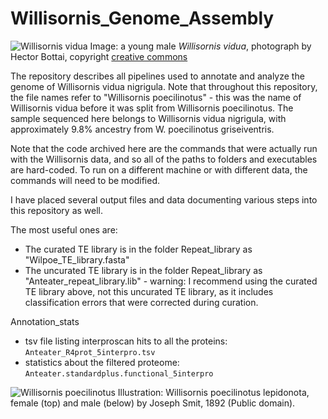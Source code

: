 # Willisornis_Genome_Assembly
![Willisornis vidua](https://upload.wikimedia.org/wikipedia/commons/2/24/Willisornis_vidua_-_Xingu_scale-back_antbird_%28young_male%29.jpg)
Image: a young male *Willisornis vidua*, photograph by Hector Bottai, copyright [creative commons](https://creativecommons.org/licenses/by-sa/4.0/deed.en)

The repository describes all pipelines used to annotate and analyze the genome of Willisornis vidua nigrigula.
Note that throughout this repository, the file names refer to "Willisornis poecilinotus" - this was the name of Willisornis vidua before it was split from Willisornis poecilinotus. The sample sequenced here belongs to Willisornis vidua nigrigula, with approximately 9.8% ancestry from W. poecilinotus griseiventris.

Note that the code archived here are the commands that were actually run with the Willisornis data, and so all of the paths to folders and executables are hard-coded. To run on a different machine or with different data, the commands will need to be modified. 

I have placed several output files and data documenting various steps into this repository as well.

The most useful ones are:
* The curated TE library is in the folder Repeat_library as "Wilpoe_TE_library.fasta"
* The uncurated TE library is in the folder Repeat_library as "Anteater_repeat_library.lib" - warning: I recommend using the curated TE library above, not this uncurated TE library, as it includes classification errors that were corrected during curation.

Annotation_stats
* tsv file listing interproscan hits to all the proteins: `Anteater_R4prot_5interpro.tsv`
* statistics about the filtered proteome: `Anteater.standardplus.functional_5interpro`

![Willisornis poecilinotus](https://upload.wikimedia.org/wikipedia/commons/1/1b/HypocnemisLepidonotaSmit.jpg)
Illustration: Willisornis poecilinotus lepidonota, female (top) and male (below) by Joseph Smit, 1892 (Public domain).